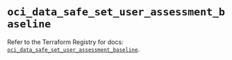 # `oci_data_safe_set_user_assessment_baseline`

Refer to the Terraform Registry for docs: [`oci_data_safe_set_user_assessment_baseline`](https://registry.terraform.io/providers/hashicorp/oci/7.19.0/docs/resources/data_safe_set_user_assessment_baseline).
